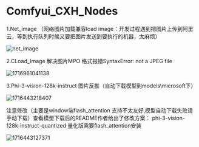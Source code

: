 # Comfyui_CXH_Nodes

1.Net_image （网络图片加载兼容load image：开发过程遇到把图片上传到阿里云，等到执行队列时候又要把图片发送到要执行的机器，太麻烦）

![net_image](https://github.com/StartHua/Comfyui_CXH_Nodes/assets/22284244/c9151015-8689-4f52-a12e-63a117590ef7)

2.CLoad_Image 解决图片MPO 格式报错SyntaxError: not a JPEG file

![1716961041138](https://github.com/StartHua/Comfyui_CXH_Nodes/assets/22284244/296e6bea-3625-41d4-a98f-e7705020074a)


3.Phi-3-vision-128k-instruct 图片反推（自动下载模型到models\microsoft下）

![1716443218407](https://github.com/StartHua/Comfyui_CXH_Nodes/assets/22284244/b8241d4b-bf33-4849-a5c1-a059615d4e2b)

注意修改（主要是window端flash_attention 支持不太友好,模型自动下载失败请手动下载）查看模型下载后的README作者给出了修改方案：
phi-3-vision-128k-instruct-quantized 量化版需要flash_attention安装

![1716443127371](https://github.com/StartHua/Comfyui_CXH_Nodes/assets/22284244/752be09a-3022-4c25-ad2e-cc4d7c63183c)
